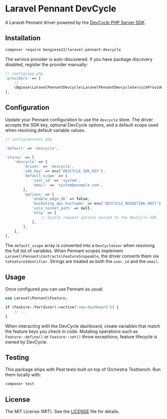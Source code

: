 # Laravel Pennant DevCycle

A Laravel Pennant driver powered by the [DevCycle PHP Server SDK](https://github.com/DevCycleHQ/php-server-sdk).

## Installation

```bash
composer require bengiese22/laravel-pennant-devcycle
```

The service provider is auto-discovered. If you have package discovery disabled, register the provider manually:

```php
// config/app.php
'providers' => [
    // ...
    \Bgiese\LaravelPennantDevcycle\LaravelPennantDevcycleServiceProvider::class,
],
```

## Configuration

Update your Pennant configuration to use the `devcycle` store. The driver accepts the SDK key, optional DevCycle options, and a default scope used when resolving default variable values.

```php
// config/pennant.php

'default' => 'devcycle',

'stores' => [
    'devcycle' => [
        'driver' => 'devcycle',
        'sdk_key' => env('DEVCYCLE_SDK_KEY'),
        'default_scope' => [
            'user_id' => 'system',
            'email' => 'system@example.com',
        ],
        'options' => [
            'enable_edge_db' => false,
            'bucketing_api_hostname' => env('DEVCYCLE_BUCKETING_HOST'),
            'unix_socket_path' => null,
            'http' => [
                // Guzzle request options passed to the DevCycle SDK
            ],
        ],
    ],
],
```

The `default_scope` array is converted into a `DevCycleUser` when resolving the full list of variables. When Pennant scopes implement `Laravel\Pennant\Contracts\FeatureScopeable`, the driver converts them via `toFeatureIdentifier`. Strings are treated as both the `user_id` and the `email`.

## Usage

Once configured you can use Pennant as usual:

```php
use Laravel\Pennant\Feature;

if (Feature::for($user)->active('new-dashboard')) {
    // ...
}
```

When interacting with the DevCycle dashboard, create variables that match the feature keys you check in code. Mutating operations such as `Feature::define()` or `Feature::set()` throw exceptions; feature lifecycle is owned by DevCycle.

## Testing

This package ships with Pest tests built on top of Orchestra Testbench. Run them locally with:

```bash
composer test
```

## License

The MIT License (MIT). See the [LICENSE](LICENSE) file for details.
